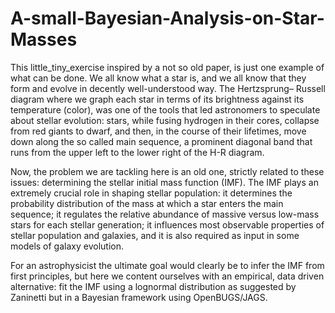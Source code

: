 # A-small-Bayesian-Analysis-on-Star-Masses


This little_tiny_exercise inspired by a not so old paper, is just one example of what can be done. We all know what a star is, and we all know that they form and evolve in decently well-understood way. The Hertzsprung– Russell diagram where we graph each star in terms of its brightness against its temperature (color), was one of the tools that led astronomers to speculate about stellar evolution: stars, while fusing hydrogen in their cores, collapse from red giants to dwarf, and then, in the course of their lifetimes, move down along the so called main sequence, a prominent diagonal band that runs from the upper left to the lower right of the H-R diagram.

Now, the problem we are tackling here is an old one, strictly related to these issues: determining the stellar initial mass function (IMF). The IMF plays an extremely crucial role in shaping stellar population: it determines the probability distribution of the mass at which a star enters the main sequence; it regulates the relative abundance of massive versus low-mass stars for each stellar generation; it influences most observable properties of stellar population and galaxies, and it is also required as input in some models of galaxy evolution.

For an astrophysicist the ultimate goal would clearly be to infer the IMF from first principles, but here we content ourselves with an empirical, data driven alternative: fit the IMF using a lognormal distribution as suggested by Zaninetti but in a Bayesian framework using OpenBUGS/JAGS.
